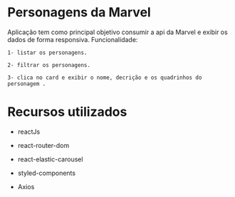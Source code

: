 # Personagens da Marvel

Aplicação tem como principal objetivo consumir a api da Marvel e exibir os dados de forma responsiva.
Funcionalidade:

    1- listar os personagens.

    2- filtrar os personagens.

    3- clica no card e exibir o nome, decrição e os quadrinhos do personagem .

# Recursos utilizados

- reactJs

- react-router-dom

- react-elastic-carousel

- styled-components

- Axios
